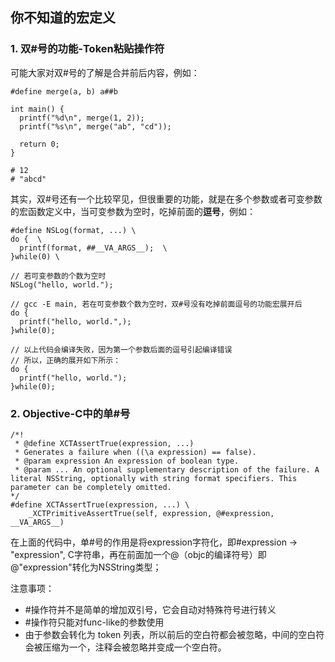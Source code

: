 ## 你不知道的宏定义

### 1. 双#号的功能-Token粘贴操作符

可能大家对双#号的了解是合并前后内容，例如：

```
#define merge(a, b) a##b

int main() {
  printf("%d\n", merge(1, 2));
  printf("%s\n", merge("ab", "cd"));

  return 0;
}

# 12
# "abcd"
```

其实，双#号还有一个比较罕见，但很重要的功能，就是在多个参数或者可变参数的宏函数定义中，当可变参数为空时，吃掉前面的**逗号**，例如：

```
#define NSLog(format, ...) \
do {  \
  printf(format, ##__VA_ARGS__);  \
}while(0) \

// 若可变参数的个数为空时
NSLog("hello, world.");

// gcc -E main, 若在可变参数个数为空时，双#号没有吃掉前面逗号的功能宏展开后
do {
  printf("hello, world.",);
}while(0);

// 以上代码会编译失败，因为第一个参数后面的逗号引起编译错误
// 所以，正确的展开如下所示：
do {
  printf("hello, world.");
}while(0);

```
### 2. Objective-C中的单#号

```
/*!
 * @define XCTAssertTrue(expression, ...)
 * Generates a failure when ((\a expression) == false).
 * @param expression An expression of boolean type.
 * @param ... An optional supplementary description of the failure. A literal NSString, optionally with string format specifiers. This parameter can be completely omitted.
*/
#define XCTAssertTrue(expression, ...) \
    _XCTPrimitiveAssertTrue(self, expression, @#expression, __VA_ARGS__)
```

在上面的代码中，单#号的作用是将expression字符化，即#expression -> "expression", C字符串，再在前面加一个@（objc的编译符号）即@"expression"转化为NSString类型；

注意事项：

- \#操作符并不是简单的增加双引号，它会自动对特殊符号进行转义
- \#操作符只能对func-like的参数使用
- 由于参数会转化为 token 列表，所以前后的空白符都会被忽略，中间的空白符会被压缩为一个，注释会被忽略并变成一个空白符。
